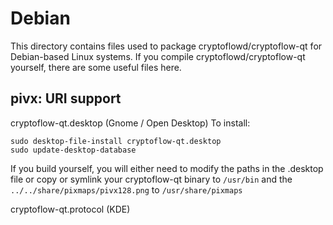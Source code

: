 
Debian
====================
This directory contains files used to package cryptoflowd/cryptoflow-qt
for Debian-based Linux systems. If you compile cryptoflowd/cryptoflow-qt yourself, there are some useful files here.

## pivx: URI support ##


cryptoflow-qt.desktop  (Gnome / Open Desktop)
To install:

	sudo desktop-file-install cryptoflow-qt.desktop
	sudo update-desktop-database

If you build yourself, you will either need to modify the paths in
the .desktop file or copy or symlink your cryptoflow-qt binary to `/usr/bin`
and the `../../share/pixmaps/pivx128.png` to `/usr/share/pixmaps`

cryptoflow-qt.protocol (KDE)

